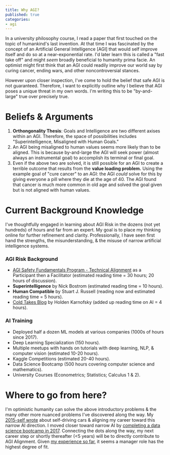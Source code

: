 ```yaml
---
title: Why AGI?
published: true
categories:
- agi
---
```


In a university philosophy course, I read a paper that first touched on the topic of humankind's last invention. At that time I was fascinated by the concept of an Artificial General Intelligence [AGI] that would self improve itself and do so at a near-exponential rate. I'd later learn this is called a "fast take off" and might _seem_ broadly beneficial to humanity prima facie. An optimist might first think that an AGI could readily improve our world say by curing cancer, ending wars, and other noncontroversial stances.

However upon closer inspection, I've come to hold the belief that safe AGI is not guaranteed. Therefore, I want to explicitly outline why I believe that AGI poses a unique threat in my own words. I'm writing this to be "by-and-large" true over precisely true.

# Beliefs & Arguments
1. **Orthongonality Thesis**: Goals and Intelligence are two different axises within an AGI. Therefore, the space of possibilities includes "Superintelligence, Misaligned with Human Goals."
2. An AGI being misaligned to human values seems more likely than to be aligned. This is because by-and-large the AGI will seek power (almost always an instrumental goal) to accomplish its terminal or final goal.
3. Even if the above two are solved, it is still possible for an AGI to create a terrible outcome that results from the **value loading problem.** Using the example goal of "cure cancer" to an AGI: the AGI _could_ solve for this by giving everyone a pill where they die at the age of 40. The AGI found that cancer is much more common in old age and solved the goal given but is not aligned with human values.

# Current Background Knowledge
I've thoughtfully engaged in learning about AGI Risk in the dozens (not yet hundreds) of hours and far from an expert. My goal is to place my thinking online for further refinement and clarity. Professionally, I have seen first hand the strengths, the misunderstanding, & the misuse of narrow artificial intelligence systems.

### AGI Risk Background
- [AGI Safety Fundamentals Program - Technical Alignment](https://www.eacambridge.org/technical-alignment-curriculum) as a Participant then a Facilitator (estimated reading time = 30 hours; 20 hours of discussion).
- **Superintelligence** by Nick Bostrom (estimated reading time = 10 hours).
- **Human Compatible** by Stuart J. Russell (reading now and estimated reading time = 5 hours).
- [Cold Takes Blog](https://cold-takes.com/) by Holden Karnofsky (added up reading time on AI = 4 hours).

### AI Training
- Deployed half a dozen ML models at various companies (1000s of hours since 2017).
- Deep Learning Specialization (150 hours).
- Multiple meetups with hands on tutorials with deep learning, NLP, & computer vision (estimated 10-20 hours).
- Kaggle Competitions (estimated 20-40 hours).
- Data Science Bootcamp (500 hours covering computer science and mathematics).
- University Courses (Econometrics; Statistics; Calculus 1 & 2).

# Where to go from here?
I'm optimistic humanity can solve the above introductory problems & the many other more nuanced problems I've discovered along the way. My [2015-self wrote](./Reaching-The-Summit) about self-driving cars & aligning my career toward this narrow AI direction. I moved closer toward narrow AI by [completing a data science bootcamp in 2017](./Bootcamp-And-Beyond). Connecting the dots along the way, my next career step or shortly thereafter (<5 years) will be to directly contribute to AGI Alignment. Given [my experience so far](./All-Jobs-to-Date), it seems a manager role has the highest degree of fit.
